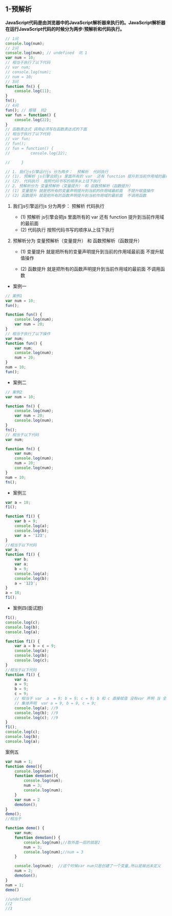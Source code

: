 ## 1-预解析

**JavaScript代码是由浏览器中的JavaScript解析器来执行的。JavaScript解析器在运行JavaScript代码的时候分为两步∶预解析和代码执行。**

```js
// 1问  
console.log(num);
// 2问
console.log(num); // undefined  坑 1
var num = 10;
// 相当于执行了以下代码
// var num;
// console.log(num);
// num = 10;
// 3问  
function fn() {
    console.log(11);
}
fn();
// 4问
fun(); // 报错  坑2 
var fun = function() {
    console.log(22);
}
// 函数表达式 调用必须写在函数表达式的下面
// 相当于执行了以下代码
// var fun;
// fun();
// fun = function() {
//         console.log(22);

//     }

// 1. 我们js引擎运行js 分为两步：  预解析  代码执行
// (1). 预解析 js引擎会把js 里面所有的 var  还有 function 提升到当前作用域的最前面
// (2). 代码执行  按照代码书写的顺序从上往下执行
// 2. 预解析分为 变量预解析（变量提升） 和 函数预解析（函数提升）
// (1) 变量提升 就是把所有的变量声明提升到当前的作用域最前面  不提升赋值操作
// (2) 函数提升 就是把所有的函数声明提升到当前作用域的最前面  不调用函数
```

1. 我们js引擎运行js 分为两步：  预解析  代码执行

   - (1) 预解析 js引擎会把js 里面所有的 var  还有 function 提升到当前作用域的最前面
   - (2) 代码执行  按照代码书写的顺序从上往下执行

2. 预解析分为 变量预解析（变量提升） 和 函数预解析（函数提升）

   - (1) 变量提升 就是把所有的变量声明提升到当前的作用域最前面  不提升赋值操作

   - (2) 函数提升 就是把所有的函数声明提升到当前作用域的最前面  不调用函数

- 案例一

```js
// 案例1
var num = 10;
fun();

function fun() {
    console.log(num);
    var num = 20;
}
// 相当于执行了以下操作
var num;
function fun() {
    var num;
    console.log(num);
    num = 20;
}
num = 10;
fun();
```

- 案例二

```js
// 案例2
var num = 10;

function fn() {
    console.log(num);
    var num = 20;
    console.log(num);
}
fn();
// 相当于以下代码
var num;

function fn() {
    var num;
    console.log(num);
    num = 20;
    console.log(num);
}
num = 10;
fn();
```

- 案例三

```js
var a = 18;
f1();

function f1() {
    var b = 9;
    console.log(a);
    console.log(b);
    var a = '123';
}
//相当于以下代码
var a;
function f1() {
    var b;
    var a;
    b = 9;
    console.log(a);
    console.log(b);
    a = '123';
}
a = 18;
f1();
```

- 案例四(面试题)

```js
f1();
console.log(c);
console.log(b);
console.log(a);

function f1() {
    var a = b = c = 9;
    console.log(a);
    console.log(b);
    console.log(c);
}
//相当于以下代码
function f1() {
    var a;
    a = 9;
    b = 9;
    c = 9;
    // 相当于 var  a  = 9; b = 9; c = 9; b 和 c 直接赋值 没有var 声明 当 全局变量看
    // 集体声明  var a = 9, b = 9, c = 9;
    console.log(a); //9
    console.log(b); //9
    console.log(c); //9
}
f1();
console.log(c);
console.log(b);
console.log(a);
```

案例五

```js
var num = 1;
function demo(){
    console.log(num);
    function demoSon(){
        console.log(num);
        num = 3;
        console.log(num);
    }
    var num = 2
    demoSon();
}
demo();
//相当于

function demo() {
    var num;
    function demoSon() {
        console.log(num);//取外面一层的就是2
        num = 3;
        console.log(num);//num = 3
    }

    console.log(num);  //这个时候var num只是创建了一个变量,所以是输出未定义
    num = 2;
    demoSon();
}
num = 1;
demo()

//undefined
//2
//3
```

